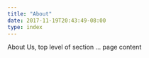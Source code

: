 ```yaml
---
title: "About"
date: 2017-11-19T20:43:49-08:00
type: index
---
```


About Us, top level of section ... page content
